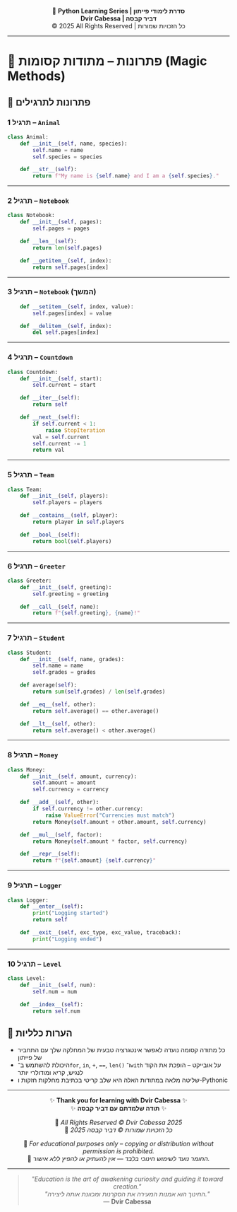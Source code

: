 <!-- DC_HEADER_START -->
<div align="center">

🐍 **Python Learning Series | סדרת לימודי פייתון**  
**Dvir Cabessa | דביר קבסה**  
© 2025 All Rights Reserved | כל הזכויות שמורות

</div>

---
<!-- DC_HEADER_END -->

# 📘 פתרונות – מתודות קסומות (Magic Methods)

## 🧪 פתרונות לתרגילים

### תרגיל 1 – `Animal`
```python
class Animal:
    def __init__(self, name, species):
        self.name = name
        self.species = species

    def __str__(self):
        return f"My name is {self.name} and I am a {self.species}."
```

---

### תרגיל 2 – `Notebook`
```python
class Notebook:
    def __init__(self, pages):
        self.pages = pages

    def __len__(self):
        return len(self.pages)

    def __getitem__(self, index):
        return self.pages[index]
```

---

### תרגיל 3 – `Notebook` (המשך)
```python
    def __setitem__(self, index, value):
        self.pages[index] = value

    def __delitem__(self, index):
        del self.pages[index]
```

---

### תרגיל 4 – `Countdown`
```python
class Countdown:
    def __init__(self, start):
        self.current = start

    def __iter__(self):
        return self

    def __next__(self):
        if self.current < 1:
            raise StopIteration
        val = self.current
        self.current -= 1
        return val
```

---

### תרגיל 5 – `Team`
```python
class Team:
    def __init__(self, players):
        self.players = players

    def __contains__(self, player):
        return player in self.players

    def __bool__(self):
        return bool(self.players)
```

---

### תרגיל 6 – `Greeter`
```python
class Greeter:
    def __init__(self, greeting):
        self.greeting = greeting

    def __call__(self, name):
        return f"{self.greeting}, {name}!"
```

---

### תרגיל 7 – `Student`
```python
class Student:
    def __init__(self, name, grades):
        self.name = name
        self.grades = grades

    def average(self):
        return sum(self.grades) / len(self.grades)

    def __eq__(self, other):
        return self.average() == other.average()

    def __lt__(self, other):
        return self.average() < other.average()
```

---

### תרגיל 8 – `Money`
```python
class Money:
    def __init__(self, amount, currency):
        self.amount = amount
        self.currency = currency

    def __add__(self, other):
        if self.currency != other.currency:
            raise ValueError("Currencies must match")
        return Money(self.amount + other.amount, self.currency)

    def __mul__(self, factor):
        return Money(self.amount * factor, self.currency)

    def __repr__(self):
        return f"{self.amount} {self.currency}"
```

---

### תרגיל 9 – `Logger`
```python
class Logger:
    def __enter__(self):
        print("Logging started")
        return self

    def __exit__(self, exc_type, exc_value, traceback):
        print("Logging ended")
```

---

### תרגיל 10 – `Level`
```python
class Level:
    def __init__(self, num):
        self.num = num

    def __index__(self):
        return self.num
```

## 💬 הערות כלליות

- כל מתודה קסומה נועדה לאפשר אינטגרציה טבעית של המחלקה שלך עם התחביר של פייתון
- היכולת להשתמש ב־`for`, `in`, `+`, `==`, `len()` ו־`with` על אובייקט – הופכת את הקוד לנגיש, קריא ומודולרי יותר
- שליטה מלאה במתודות האלה היא שלב קריטי בכתיבת מחלקות חזקות ו-Pythonic

<!-- DC_FOOTER_START -->
---

<div align="center">

✨ **Thank you for learning with Dvir Cabessa** ✨  
✨ **תודה שלמדתם עם דביר קבסה** ✨  

📘 *All Rights Reserved © Dvir Cabessa 2025*  
📘 *כל הזכויות שמורות © דביר קבסה 2025*  

🔗 *For educational purposes only – copying or distribution without permission is prohibited.*  
🔗 *החומר נועד לשימוש חינוכי בלבד — אין להעתיק או להפיץ ללא אישור.*

---

> _"Education is the art of awakening curiosity and guiding it toward creation."_  
> _"החינוך הוא אמנות המעירה את הסקרנות ומכוונת אותה ליצירה."_  
> — **Dvir Cabessa**

</div>
<!-- DC_FOOTER_END -->

